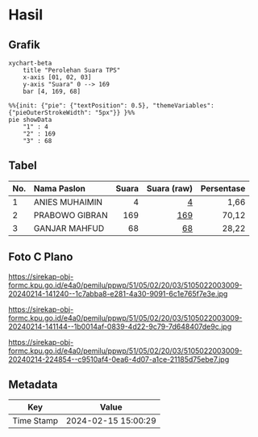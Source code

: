 # Hasil

## Grafik

```mermaid
xychart-beta
    title "Perolehan Suara TPS"
    x-axis [01, 02, 03]
    y-axis "Suara" 0 --> 169
    bar [4, 169, 68]
```

```mermaid
%%{init: {"pie": {"textPosition": 0.5}, "themeVariables": {"pieOuterStrokeWidth": "5px"}} }%%
pie showData
    "1" : 4
    "2" : 169
    "3" : 68
```

## Tabel

| No. | Nama Paslon    | Suara | Suara (raw) | Persentase |
|:--- |:-------------- | -----:| -----------:| ----------:|
| 1   | ANIES MUHAIMIN | 4     | [4][p-1]    | 1,66       |
| 2   | PRABOWO GIBRAN | 169   | [169][p-2]  | 70,12      |
| 3   | GANJAR MAHFUD  | 68    | [68][p-3]   | 28,22      |


[p-1]: https://github.com/gigit-pemilu/pemilu-2024-51-bali/blob/main/pilpres/hitung-suara/sub/51-bali/sub/05-klungkung/sub/02-banjarangkan/sub/2003-banjarangkan/sub/009-tps/sub/paslon-1.txt
[p-2]: https://github.com/gigit-pemilu/pemilu-2024-51-bali/blob/main/pilpres/hitung-suara/sub/51-bali/sub/05-klungkung/sub/02-banjarangkan/sub/2003-banjarangkan/sub/009-tps/sub/paslon-2.txt
[p-3]: https://github.com/gigit-pemilu/pemilu-2024-51-bali/blob/main/pilpres/hitung-suara/sub/51-bali/sub/05-klungkung/sub/02-banjarangkan/sub/2003-banjarangkan/sub/009-tps/sub/paslon-3.txt

## Foto C Plano

https://sirekap-obj-formc.kpu.go.id/e4a0/pemilu/ppwp/51/05/02/20/03/5105022003009-20240214-141240--1c7abba8-e281-4a30-9091-6c1e765f7e3e.jpg

https://sirekap-obj-formc.kpu.go.id/e4a0/pemilu/ppwp/51/05/02/20/03/5105022003009-20240214-141144--1b0014af-0839-4d22-9c79-7d648407de9c.jpg

https://sirekap-obj-formc.kpu.go.id/e4a0/pemilu/ppwp/51/05/02/20/03/5105022003009-20240214-224854--c9510af4-0ea6-4d07-a1ce-21185d75ebe7.jpg


## Metadata

| Key        | Value               |
| ---------- | ------------------- |
| Time Stamp | 2024-02-15 15:00:29 |



